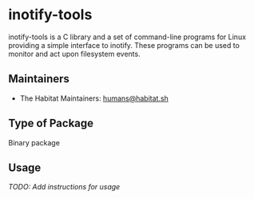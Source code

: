 # inotify-tools

inotify-tools is a C library and a set of command-line programs for Linux providing a simple interface to inotify. These programs can be used to monitor and act upon filesystem events.

## Maintainers

* The Habitat Maintainers: <humans@habitat.sh>

## Type of Package

Binary package

## Usage

*TODO: Add instructions for usage*

